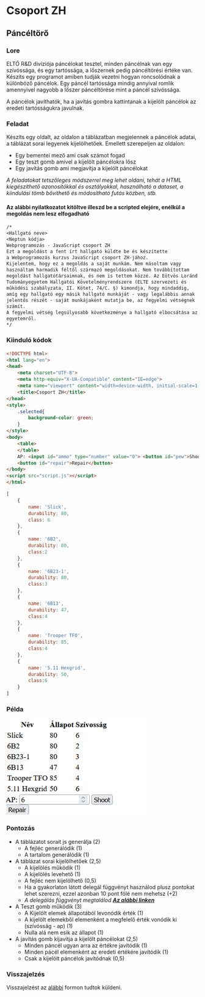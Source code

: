 # Csoport ZH

## Páncéltörő

### Lore 

ELTÓ R&D divíziója páncélokat tesztel, minden páncélnak van egy szívóssága, és egy tartóssága, a lőszernek pedig páncéltörési értéke van. Készíts egy programot amiben tudják vezetni hogyan roncsolódnak a különböző páncélok. Egy páncél tartóssága mindig annyival romlik amennyivel nagyobb a lőszer páncéltörése mint a páncél szívóssága. 

A páncélok javíthatók, ha a javítás gombra kattintanak a kijelölt páncélok az eredeti tartósságukra javulnak.

### Feladat

Készíts egy oldalt, az oldalon a táblázatban megjelennek a páncélok adatai, a táblázat sorai legyenek kijelölhetőek. Emellett szerepeljen az oldalon:
 - Egy bementei mező ami csak számot fogad
 - Egy teszt gomb amivel a kijelölt páncélokra lősz
 - Egy javítás gomb ami megjavítja a kijelölt páncélokat

*A feladatokat tetszőleges módszerrel meg lehet oldani, tehát a HTML kiegészíthető azonosítókkal és osztályokkal, használható a dataset, a kiindulási tömb bővíthető és módosítható futás közben, stb.*

#### Az alábbi nyilatkozatot kitöltve illeszd be a scripted elejére, enélkül a megoldás nem lesz elfogadható

```
/*
<Hallgató neve>
<Neptun kódja>
Webprogramozás - JavaScript csoport ZH
Ezt a megoldást a fent írt hallgató küldte be és készítette 
a Webprogramozás kurzus JavaScript csoport ZH-jához.
Kijelentem, hogy ez a megoldás a saját munkám. Nem másoltam vagy 
használtam harmadik féltől származó megoldásokat. Nem továbbítottam 
megoldást hallgatótársaimnak, és nem is tettem közzé. Az Eötvös Loránd 
Tudományegyetem Hallgatói Követelményrendszere (ELTE szervezeti és 
működési szabályzata, II. Kötet, 74/C. §) kimondja, hogy mindaddig, 
amíg egy hallgató egy másik hallgató munkáját - vagy legalábbis annak 
jelentős részét - saját munkájaként mutatja be, az fegyelmi vétségnek számít. 
A fegyelmi vétség legsúlyosabb következménye a hallgató elbocsátása az egyetemről.
*/
```

### Kiinduló kódok

```html
<!DOCTYPE html>
<html lang="en">
<head>
    <meta charset="UTF-8">
    <meta http-equiv="X-UA-Compatible" content="IE=edge">
    <meta name="viewport" content="width=device-width, initial-scale=1.0">
    <title>Csoport ZH</title>
</head>
<style>
    .selected{
        background-color: green;
    }
</style>
<body>
    <table>
    </table>
    AP: <input id="ammo" type="number" value="0"> <button id="pew">Shoot</button> <br>
    <button id="repair">Repair</button>
</body>
<script src="script.js"></script>
</html>
```

```js
[
    {
        name: 'Slick',
        durability: 80,
        class: 6
    },
    {
        name: '6B2',
        durability: 80,
        class:2 
    },
    {
        name: '6B23-1',
        durability: 80,
        class:3
    },
    {
        name: '6B13',
        durability: 47,
        class:4
    },
    {
        name: 'Trooper TFO',
        durability: 85,
        class:4
    },
    {
        name: '5.11 Hexgrid',
        durability: 50,
        class:6
    }
]
```

### Példa

![pelda.gif](estiszh.gif)

### Pontozás

- A táblázatot sorait js generálja (2)
  - A fejléc generálódik (1)
  - A tartalom generálódik (1) 
- A táblázat sorai kijelölhetőek (2,5)
    - A kijelölés működik (1)
    - A kijelölés levehető (1)
    - A fejléc nem kijelölhető (0,5)
    - Ha a gyakorlaton látott delegál függvényt használod plusz pontokat lehet szerezni, ezzel azonban 10 pont fölé nem mehetsz (+2)
    - *A delegálás függvényt megtalálod **[Az alábbi linken](https://github.com/gvikthor/Webprogramozas/tree/master/20-21-1/3.%20Gyak/Delegalas)***
- A Teszt gomb működik (3)
    - A Kijelölt elemek állapotából levonódik érték (1)
    - A kijelölt elemekből elemenként a megfelelő érték vonódik ki (szívósság - ap) (1)
    - Nulla alá nem esik az állapot (1)
- A javítás gomb kijavítja a kijelölt páncélokat (2,5)
    - Minden páncél ugyan arra az értékre javítódik (1)
    - Minden pácél elemenként az eredeti értékére javítódik (1)
    - Csak a kijelölt páncélok javítódnak (0,5)

### Visszajelzés

Visszajelzést az [alábbi](https://forms.gle/1LsDycyj9g4Vc3bH6) formon tudtok küldeni.